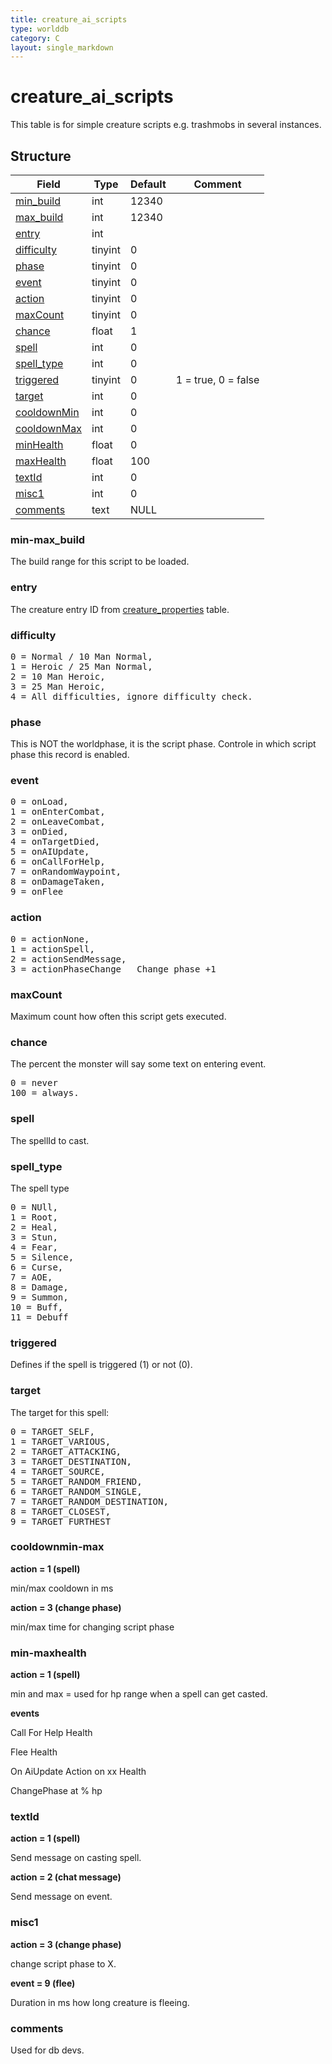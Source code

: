 ```yaml
---
title: creature_ai_scripts
type: worlddb
category: C
layout: single_markdown
---
```


# creature_ai_scripts
This table is for simple creature scripts e.g. trashmobs in several instances. 

## Structure

Field                                                                                | Type     | Default | Comment
------------------------------------------------------------------------------------ | -------- | ------- | -------
[min_build](#min-max_build)             | int       | 12340  |        
[max_build](#min-max_build)             | int       | 12340  |        
[entry](#entry)                         | int       |        |        
[difficulty](#difficulty)               | tinyint   | 0      |        
[phase](#phase)                         | tinyint   | 0      |        
[event](#event)                         | tinyint   | 0      |        
[action](#action)                       | tinyint   | 0      |        
[maxCount](#maxCount)                   | tinyint   | 0      |        
[chance](#chance)                       | float     | 1      |        
[spell](#spell)                         | int       | 0      |        
[spell_type](#spell_type)               | int       | 0      |        
[triggered](#triggered)                 | tinyint   | 0      | 1 = true, 0 = false       
[target](#target)                       | int       | 0      |        
[cooldownMin](#cooldownmin-max)         | int       | 0      |        
[cooldownMax](#cooldownmin-max)         | int       | 0      |        
[minHealth](#min-maxhealth)             | float     | 0      |        
[maxHealth](#min-maxhealth)             | float     | 100    |        
[textId](#textId)                       | int       | 0      |        
[misc1](#misc1)                         | int       | 0      |        
[comments](#comments)                   | text      | NULL   |        

### min-max_build

The build range for this script to be loaded.

### entry

The creature entry ID from [creature_properties](/Wiki/database/world/creature_properties/ "Creature properties") table.

### difficulty

<pre>
0 = Normal / 10 Man Normal,
1 = Heroic / 25 Man Normal,
2 = 10 Man Heroic,
3 = 25 Man Heroic,
4 = All difficulties, ignore difficulty check.
</pre>

### phase

This is NOT the worldphase, it is the script phase. Controle in which script phase this record is enabled.

### event

<pre>
0 = onLoad,
1 = onEnterCombat,
2 = onLeaveCombat,
3 = onDied,
4 = onTargetDied,
5 = onAIUpdate,
6 = onCallForHelp,
7 = onRandomWaypoint,
8 = onDamageTaken,
9 = onFlee
</pre>

### action

<pre>
0 = actionNone,
1 = actionSpell,
2 = actionSendMessage,
3 = actionPhaseChange   Change phase +1
</pre>

### maxCount

Maximum count how often this script gets executed.

### chance

The percent the monster will say some text on entering event.

<pre>
0 = never
100 = always.
</pre>

### spell

The spellId to cast.

### spell_type

The spell type

<pre>
0 = NUll,
1 = Root,
2 = Heal,
3 = Stun,
4 = Fear,
5 = Silence,
6 = Curse,
7 = AOE,
8 = Damage,
9 = Summon,
10 = Buff,
11 = Debuff
</pre>

### triggered

Defines if the spell is triggered (1) or not (0).

### target

The target for this spell:

<pre>
0 = TARGET_SELF,
1 = TARGET_VARIOUS,
2 = TARGET_ATTACKING,
3 = TARGET_DESTINATION,
4 = TARGET_SOURCE,
5 = TARGET_RANDOM_FRIEND,
6 = TARGET_RANDOM_SINGLE,
7 = TARGET_RANDOM_DESTINATION,
8 = TARGET_CLOSEST,
9 = TARGET_FURTHEST
</pre>

### cooldownmin-max

**action = 1 (spell)**

min/max cooldown in ms


**action = 3 (change phase)**

min/max time for changing script phase


### min-maxhealth

**action = 1 (spell)**

min and max = used for hp range when a spell can get casted.


**events**

Call For Help Health

Flee Health

On AiUpdate Action on xx Health

ChangePhase at % hp


### textId

**action = 1 (spell)**

Send message on casting spell.


**action = 2 (chat message)**

Send message on event.


### misc1

**action = 3 (change phase)**

change script phase to X.


**event = 9 (flee)**

Duration in ms how long creature is fleeing.


### comments
Used for db devs.
